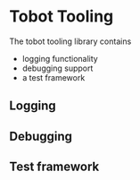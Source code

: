 # Tobot Tooling

The tobot tooling library contains

* logging functionality
* debugging support
* a test framework

## Logging

## Debugging

## Test framework
